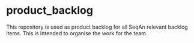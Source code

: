 # product_backlog
This repository is used as product backlog for all SeqAn relevant backlog items. This is intended to organise the work for the team.
